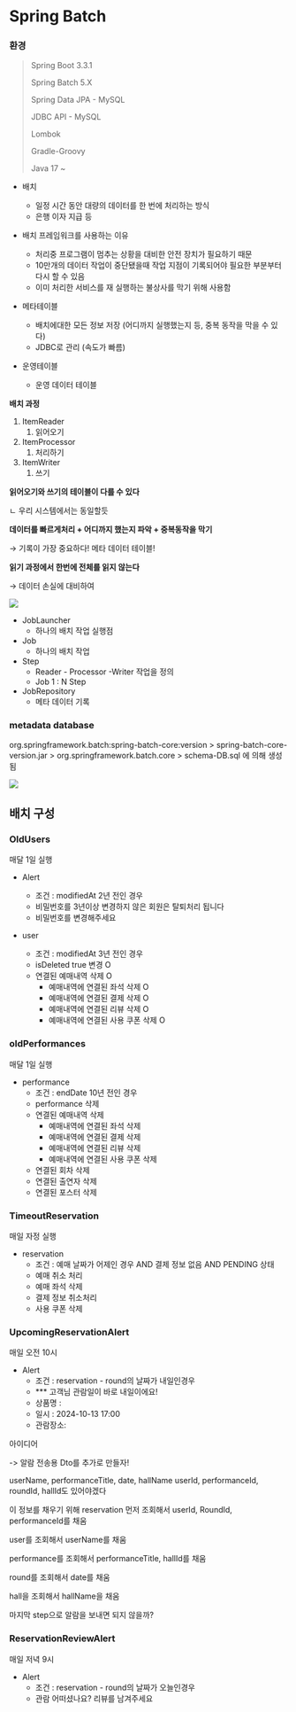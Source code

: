# Spring Batch

### 환경

> Spring Boot 3.3.1
> 
> Spring Batch 5.X 
> 
> Spring Data JPA - MySQL
>
> JDBC API - MySQL
>
> Lombok
>
> Gradle-Groovy
>
> Java 17 ~

- 배치
    - 일정 시간 동안 대량의 데이터를 한 번에 처리하는 방식
    - 은행 이자 지급 등

- 배치 프레임워크를 사용하는 이유
    - 처리중 프로그램이 멈추는 상황을 대비한 안전 장치가 필요하기 때문
    - 10만개의 데이터 작업이 중단됐을때 작업 지점이 기록되어야 필요한 부분부터 다시 할 수 있음
    - 이미 처리한 서비스를 재 실행하는 불상사를 막기 위해 사용함



- 메타테이블
    - 배치에대한 모든 정보 저장 (어디까지 실행했는지 등, 중복 동작을 막을 수 있다)
    - JDBC로 관리 (속도가 빠름)
- 운영테이블
    - 운영 데이터 테이블

**배치 과정**

1. ItemReader
    1. 읽어오기
2. ItemProcessor
    1. 처리하기
3. ItemWriter
    1. 쓰기

**읽어오기와 쓰기의 테이블이 다를 수 있다**

ㄴ 우리 시스템에서는 동일할듯

**데이터를 빠르게처리 + 어디까지 했는지 파악 + 중복동작을 막기**

→ 기록이 가장 중요하다! 메타 데이터 테이블!

**읽기 과정에서 한번에 전체를 읽지 않는다**

→ 데이터 손실에 대비하여

![](https://img1.daumcdn.net/thumb/R1280x0/?scode=mtistory2&fname=https%3A%2F%2Fblog.kakaocdn.net%2Fdn%2Fmt5XM%2FbtrMvMVRYU2%2FGpTg0S08ycoTBkTziRkUO1%2Fimg.png)

- JobLauncher
    - 하나의 배치 작업 실행점
- Job
    - 하나의 배치 작업
- Step
    - Reader - Processor -Writer 작업을 정의
    - Job 1 : N Step
- JobRepository
    - 메타 데이터 기록

### metadata database

org.springframework.batch:spring-batch-core:version > spring-batch-core-version.jar > org.springframework.batch.core > schema-DB.sql 에 의해 생성됨

![](https://docs.spring.io/spring-batch/reference/_images/meta-data-erd.png)

## 배치 구성

### OldUsers

매달 1일 실행

- Alert
    - 조건 : modifiedAt 2년 전인 경우
    - 비밀번호를 3년이상 변경하지 않은 회원은 탈퇴처리 됩니다
    - 비밀번호를 변경해주세요

- user
  - 조건 : modifiedAt 3년 전인 경우
  - isDeleted true 변경 O
  - 연결된 예매내역 삭제 O
    - 예매내역에 연결된 좌석 삭제 O
    - 예매내역에 연결된 결제 삭제 O
    - 예매내역에 연결된 리뷰 삭제 O
    - 예매내역에 연결된 사용 쿠폰 삭제 O

### oldPerformances

매달 1일 실행

- performance
  - 조건 : endDate 10년 전인 경우
  - performance 삭제
  - 연결된 예매내역 삭제
    - 예매내역에 연결된 좌석 삭제
    - 예매내역에 연결된 결제 삭제
    - 예매내역에 연결된 리뷰 삭제
    - 예매내역에 연결된 사용 쿠폰 삭제
  - 연결된 회차 삭제
  - 연결된 출연자 삭제
  - 연결된 포스터 삭제

### TimeoutReservation

매일 자정 실행

- reservation
  - 조건 : 예매 날짜가 어제인 경우 AND 결제 정보 없음 AND PENDING 상태
  - 예매 취소 처리
  - 예매 좌석 삭제
  - 결제 정보 취소처리
  - 사용 쿠폰 삭제

### UpcomingReservationAlert

매일 오전 10시

- Alert
  - 조건 : reservation - round의 날짜가 내일인경우
  - *** 고객님 관람일이 바로 내일이에요!
  - 상품명 : 
  - 일시 : 2024-10-13 17:00
  - 관람장소: 

아이디어

-> 알람 전송용 Dto를 추가로 만들자!

userName, performanceTitle, date, hallName
userId, performanceId, roundId, hallId도 있어야겠다

이 정보를 채우기 위해 reservation 먼저 조회해서 userId, RoundId, performanceId를 채움

user를 조회해서 userName를 채움

performance를 조회해서 performanceTitle, hallId를 채움

round를 조회해서 date를 채움

hall을 조회해서 hallName을 채움

마지막 step으로 알람을 보내면 되지 않을까?

### ReservationReviewAlert

매일 저녁 9시

- Alert
  - 조건 : reservation - round의 날짜가 오늘인경우
  - 관람 어떠셨나요? 리뷰를 남겨주세요
